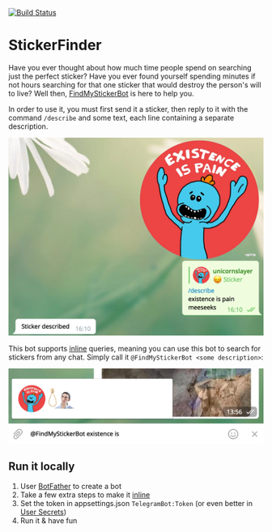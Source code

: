 [![Build Status](https://dev.azure.com/Unicornslayer/StickerFinderTelegramBot/_apis/build/status/TermanEmil.StickerFinderTelegramBot?branchName=master)](https://dev.azure.com/Unicornslayer/StickerFinderTelegramBot/_build/latest?definitionId=1&branchName=master)

# StickerFinder
Have you ever thought about how much time people spend on searching just the perfect sticker? Have you ever found yourself spending minutes if not hours searching for that one sticker that would destroy the person's will to live? Well then, [FindMyStickerBot](https://telegram.me/FindMyStickerBot) is here to help you.

In order to use it, you must first send it a sticker, then reply to it with the command `/describe` and some text, each line containing a separate description.

![existence-is-pain](./imgs/existence-is-pain.png)

This bot supports [inline](https://core.telegram.org/bots/inline) queries, meaning you can use this bot to search for stickers from any chat. Simply call it `@FindMyStickerBot <some description>`:

![existence-is-pain-query](./imgs/existence-is-pain-query.png)

## Run it locally
1. User [BotFather](https://telegram.me/BotFather) to create a bot
2. Take a few extra steps to make it [inline](https://core.telegram.org/bots/inline)
3. Set the token in appsettings.json `TelegramBot:Token` (or even better in [User Secrets](https://docs.microsoft.com/en-us/aspnet/core/security/app-secrets?view=aspnetcore-3.1&tabs=windows#secret-manager))
4. Run it & have fun
